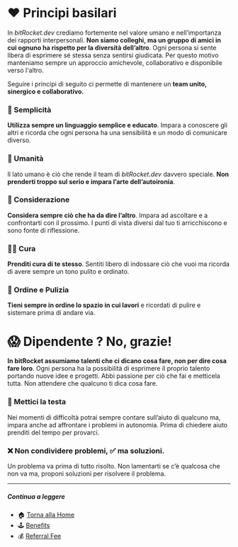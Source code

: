 # ❤️ Principi basilari

In _bitRocket.dev_ crediamo fortemente nel valore umano e nell’importanza dei rapporti interpersonali. **Non siamo colleghi, ma un gruppo di amici in cui ognuno ha rispetto per la diversità dell’altro**. Ogni persona si sente libera di esprimere sé stessa senza sentirsi giudicata. Per questo motivo manteniamo sempre un approccio amichevole, collaborativo e disponibile verso l'altro.

Seguire i principi di seguito ci permette di mantenere un **team unito, sinergico e collaborativo.**

### 👤 Semplicità

**Utilizza sempre un linguaggio semplice e educato**. Impara a conoscere gli altri e ricorda che ogni persona ha una sensibilità e un modo di comunicare diverso.

### 👬 Umanità

Il lato umano è ciò che rende il team di _bitRocket.dev_ davvero speciale. **Non prenderti troppo sul serio e impara l’arte dell’autoironia**.

### 🧠 Considerazione

**Considera sempre ciò che ha da dire l’altro**. Impara ad ascoltare e a confrontarti con il prossimo. I punti di vista diversi dal tuo ti arricchiscono e sono fonte di riflessione.

### 🧍🏻 Cura

**Prenditi cura di te stesso**. Sentiti libero di indossare ciò che vuoi ma ricorda di avere sempre un tono pulito e ordinato.

### 🧹 Ordine e Pulizia

**Tieni sempre in ordine lo spazio in cui lavori** e ricordati di pulire e sistemare prima di andare via.

# 😱 Dipendente ? No, grazie!

**In bitRocket assumiamo talenti che ci dicano cosa fare, non per dire cosa fare loro**. Ogni persona ha la possibilità di esprimere il proprio talento portando nuove idee e progetti. Abbi passione per ciò che fai e metticela tutta. Non attendere che qualcuno ti dica cosa fare.

### 🫵 Mettici la testa

Nei momenti di difficoltà potrai sempre contare sull’aiuto di qualcuno ma, impara anche ad affrontare i problemi in autonomia. Prima di chiedere aiuto prenditi del tempo per provarci.

### ❌ Non condividere problemi, ✅ ma soluzioni.

Un problema va prima di tutto risolto. Non lamentarti se c’è qualcosa che non va ma, proponi soluzioni per risolvere il problema.

---

##### Continua a leggere

- 🏠 [Torna alla Home](https://github.com/bitRocket-dev)
- 🕹 [Benefits](https://github.com/bitRocket-dev/.github/blob/main/profile/ABOUT.md)
- 💰 [Referral Fee](https://github.com/bitRocket-dev/.github/blob/main/profile/WHY_BITROCKET-DEV.md)
